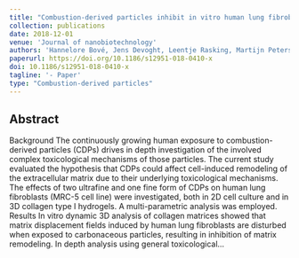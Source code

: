 ```yaml
---
title: "Combustion-derived particles inhibit in vitro human lung fibroblast-mediated matrix remodeling"
collection: publications
date: 2018-12-01
venue: 'Journal of nanobiotechnology'
authors: 'Hannelore Bové, Jens Devoght, Leentje Rasking, Martijn Peters, Eli Slenders, Maarten Roeffaers, Alvaro Jorge-Peñas, Hans Van Oosterwyck, Marcel Ameloot'
paperurl: https://doi.org/10.1186/s12951-018-0410-x
doi: 10.1186/s12951-018-0410-x
tagline: '- Paper'
type: "Combustion-derived particles"
---
```


<h2> Abstract </h2>
<p align= "justify">

Background
The continuously growing human exposure to combustion-derived particles (CDPs) drives in depth investigation of the involved complex toxicological mechanisms of those particles. The current study evaluated the hypothesis that CDPs could affect cell-induced remodeling of the extracellular matrix due to their underlying toxicological mechanisms. The effects of two ultrafine and one fine form of CDPs on human lung fibroblasts (MRC-5 cell line) were investigated, both in 2D cell culture and in 3D collagen type I hydrogels. A multi-parametric analysis was employed.
Results
In vitro dynamic 3D analysis of collagen matrices showed that matrix displacement fields induced by human lung fibroblasts are disturbed when exposed to carbonaceous particles, resulting in inhibition of matrix remodeling. In depth analysis using general toxicological...
  
  
  
  
